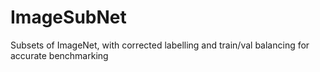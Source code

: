 # ImageSubNet
Subsets of ImageNet, with corrected labelling and train/val balancing for accurate benchmarking 
